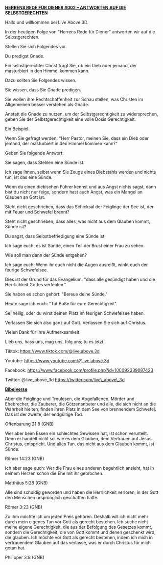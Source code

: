**<u>HERRENS REDE FÜR DIENER \#002 – ANTWORTEN AUF DIE
SELBSTGERECHTEN</u>**

Hallo und willkommen bei Live Above 3D.

In der heutigen Folge von "Herrens Rede für Diener" antworten wir auf
die Selbstgerechten.

Stellen Sie sich Folgendes vor.

Du predigst Gnade.

Ein selbstgerechter Christ fragt Sie, ob ein Dieb oder jemand, der
masturbiert in den Himmel kommen kann.

Dazu sollten Sie Folgendes wissen.

Sie wissen, dass Sie Gnade predigen.

Sie wollen ihre Rechtschaffenheit zur Schau stellen, was Christen im
Allgemeinen besser verstehen als Gnade.

Anstatt die Gnade zu nutzen, um der Selbstgerechtigkeit zu
widersprechen, geben Sie der Selbstgerechtigkeit eine volle Dosis
Gerechtigkeit.

Ein Beispiel.

Wenn Sie gefragt werden: "Herr Pastor, meinen Sie, dass ein Dieb oder
jemand, der masturbiert in den Himmel kommen kann?"

Geben Sie folgende Antwort:

Sie sagen, dass Stehlen eine Sünde ist.

Ich sage Ihnen, selbst wenn Sie Zeuge eines Diebstahls werden und nichts
tun, ist das eine Sünde.

Wenn du einen diebischen Führer kennst und aus Angst nichts sagst, dann
bist du nicht nur feige, sondern hast auch Angst, was ein Mangel an
Glauben an Gott ist.

Steht nicht geschrieben, dass das Schicksal der Feiglinge der See ist,
der mit Feuer und Schwefel brennt?

Steht nicht geschrieben, dass alles, was nicht aus dem Glauben kommt,
Sünde ist?

Du sagst, dass Selbstbefriedigung eine Sünde ist.

Ich sage euch, es ist Sünde, einen Teil der Brust einer Frau zu sehen.

Wie soll man dann der Sünde entgehen?

Ich sage euch: Wenn ihr euch nicht die Augen ausreißt, winkt euch der
feurige Schwefelsee.

Dies ist der Grund für das Evangelium: "dass alle gesündigt haben und
die Herrlichkeit Gottes verfehlen."

Sie haben es schon gehört: "Bereue deine Sünde."

Heute sage ich euch: "Tut Buße für eure Gerechtigkeit".

Sei heilig, oder du wirst deinen Platz im feurigen Schwefelsee haben.

Verlassen Sie sich also ganz auf Gott. Verlassen Sie sich auf Christus.

Vielen Dank für Ihre Aufmerksamkeit.

Lieb uns, hass uns, mag uns, folg uns; tu es jetzt.

Tiktok:
[<u>https://www.tiktok.com/@live.above.3d</u>](https://www.tiktok.com/@live.above.3d)

Youtube:
[<u>https://www.youtube.com/@live.above.3d</u>](https://www.youtube.com/@live.above.3d)

Facebook:
[<u>https://www.facebook.com/profile.php?id=100092339087423</u>](https://www.facebook.com/profile.php?id=100092339087423)

Twitter: @live\_above\_3d
[<u>https://twitter.com/live\_above\_3d</u>](https://twitter.com/live_above_3d)

**<u>Bibelverse</u>**

Aber die Feiglinge und Treulosen, die Abgefallenen, Mörder und
Ehebrecher, die Zauberer, die Götzenanbeter und alle, die sich nicht an
die Wahrheit hielten, finden ihren Platz in dem See von brennendem
Schwefel. Das ist der zweite, der endgültige Tod.

Offenbarung 21:8 (GNB)

Wer aber beim Essen ein schlechtes Gewissen hat, ist schon verurteilt.
Denn er handelt nicht so, wie es dem Glauben, dem Vertrauen auf Jesus
Christus, entspricht. Und alles Tun, das nicht aus dem Glauben kommt,
ist Sünde.

Römer 14:23 (GNB)

Ich aber sage euch: Wer die Frau eines anderen begehrlich ansieht, hat
in seinem Herzen schon die Ehe mit ihr gebrochen.

Matthäus 5:28 (GNB)

Alle sind schuldig geworden und haben die Herrlichkeit verloren, in der
Gott den Menschen ursprünglich geschaffen hatte.

Römer 3:23 (GNB)

Zu ihm möchte ich um jeden Preis gehören. Deshalb will ich nicht mehr
durch mein eigenes Tun vor Gott als gerecht bestehen. Ich suche nicht
meine eigene Gerechtigkeit, die aus der Befolgung des Gesetzes kommt,
sondern die Gerechtigkeit, die von Gott kommt und denen geschenkt wird,
die glauben. Ich möchte vor Gott als gerecht bestehen, indem ich mich in
vertrauendem Glauben auf das verlasse, was er durch Christus für mich
getan hat.

Philipper 3:9 (GNB)
